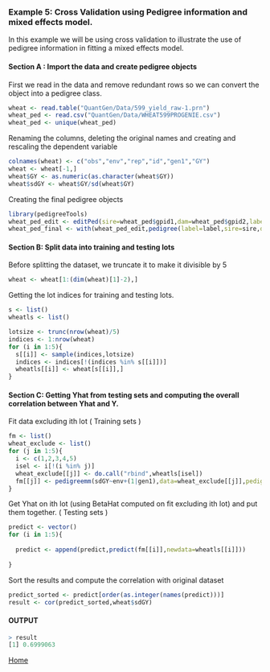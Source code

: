 ### Example 5: Cross Validation using Pedigree information and mixed effects model.

In this example we will be using cross validation to illustrate the use of pedigree information in fitting a mixed effects model. 

#### Section A : Import the data and create pedigree objects 
First we read in the data and remove redundant rows so we can convert the object into a pedigree class.

```R
wheat <- read.table("QuantGen/Data/599_yield_raw-1.prn")
wheat_ped <- read.csv("QuantGen/Data/WHEAT599PROGENIE.csv")
wheat_ped <- unique(wheat_ped)
```

Renaming the columns, deleting the original names and creating and rescaling the dependent variable
```R
colnames(wheat) <- c("obs","env","rep","id","gen1","GY")
wheat <- wheat[-1,]
wheat$GY <- as.numeric(as.character(wheat$GY))
wheat$sdGY <- wheat$GY/sd(wheat$GY)
```

Creating the final pedigree objects 

```R
library(pedigreeTools)
wheat_ped_edit <- editPed(sire=wheat_ped$gpid1,dam=wheat_ped$gpid2,label=wheat_ped$progenie)
wheat_ped_final <- with(wheat_ped_edit,pedigree(label=label,sire=sire,dam=dam))
```

#### Section B: Split data into training and testing lots

Before splitting the dataset, we truncate it to make it divisible by 5
```R
wheat <- wheat[1:(dim(wheat)[1]-2),]
```

Getting the lot indices for training and testing lots. 
```R
s <- list()
wheatls <- list()

lotsize <- trunc(nrow(wheat)/5)
indices <- 1:nrow(wheat)
for (i in 1:5){
  s[[i]] <- sample(indices,lotsize)
  indices <- indices[!(indices %in% s[[i]])]
  wheatls[[i]] <- wheat[s[[i]],]
}
```

#### Section C: Getting Yhat from testing sets and computing the overall correlation between Yhat and Y. 
Fit data excluding ith lot ( Training sets )  

```R
fm <- list()
wheat_exclude <- list()
for (j in 1:5){
  i <- c(1,2,3,4,5)
  isel <- i[!(i %in% j)]  
  wheat_exclude[[j]] <- do.call("rbind",wheatls[isel])
  fm[[j]] <- pedigreemm(sdGY~env+(1|gen1),data=wheat_exclude[[j]],pedigree=list(gen1=wheat_ped_final))
}
```
Get Yhat on ith lot (using BetaHat computed on fit excluding ith lot) and put them together. ( Testing sets )

```R
predict <- vector()
for (i in 1:5){
  
  predict <- append(predict,predict(fm[[i]],newdata=wheatls[[i]]))
  
}
```
Sort the results and compute the correlation with original dataset

```R
predict_sorted <- predict[order(as.integer(names(predict)))]
result <- cor(predict_sorted,wheat$sdGY) 
```

#### OUTPUT

```R
> result
[1] 0.6999063 
```
[Home](https://github.com/Rpedigree/pedigreeTools)
 

